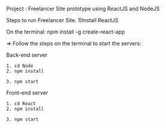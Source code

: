 Project : Freelancer Site prototype using ReactJS and NodeJS

Steps to run Freelancer Site.
1)Install ReactJS

On the terminal: npm install -g create-react-app

=> Follow the steps on the terminal to start the servers:


Back-end server
	
	1. cd Node
	2. npm install
	
	3. npm start


Front-end server
	
	1. cd React	
	2. npm install
	
	3. npm start